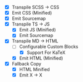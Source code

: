  - [X] Transpile SCSS -> CSS
  - [X] Emit CSS (Minified)
  - [X] Emit Sourcemap
- [X] Transpile TS -> JS
  - [X] Emit JS (Minified)
  - [X] Emit Sourcemap
- [X] Transpile MD -> HTML
  - [ ] Configurable Custom Blocks
    - [X] Support For KaTeX
  - [X] Emit HTML (Minified)
- [X] Fallback Copy
  - [X] HTML Minified
  - [X] Emit X -> X